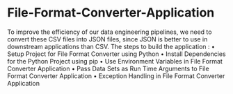 # File-Format-Converter-Application
To improve the efficiency of our data engineering pipelines, we need to convert these CSV files into JSON files, since JSON is better to use in downstream applications than CSV.
The steps to build the application :
•	Setup Project for File Format Converter using Python
•	Install Dependencies for the Python Project using pip
•	Use Environment Variables in File Format Converter Application
•	Pass Data Sets as Run Time Arguments to File Format Converter Application
•	Exception Handling in File Format Converter Application


